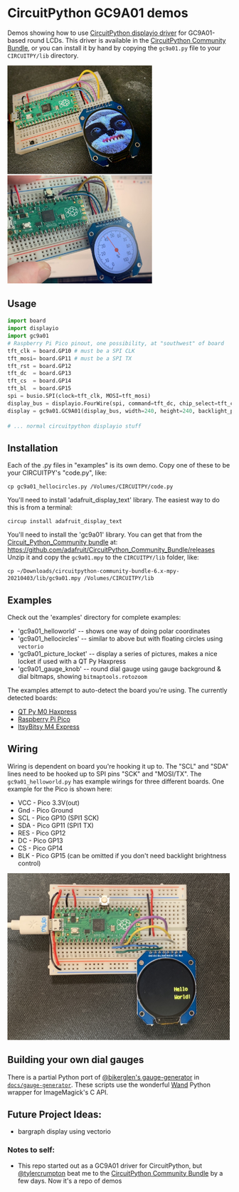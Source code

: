 # CircuitPython GC9A01 demos

Demos showing how to use [CircuitPython displayio driver](https://github.com/tylercrumpton/CircuitPython_GC9A01) for GC9A01-based round LCDs.  This driver is available in the [CircuitPython Community Bundle](https://github.com/adafruit/CircuitPython_Community_Bundle), or you can install it by hand by copying the `gc9a01.py` file to your `CIRCUITPY/lib` directory.

<img width=325 src="./docs/gc9a01_demo1.jpg" />
<img width=325 src="./docs/gc9a01_demo2.jpg" />

## Usage

```py
import board
import displayio
import gc9a01
# Raspberry Pi Pico pinout, one possibility, at "southwest" of board
tft_clk = board.GP10 # must be a SPI CLK
tft_mosi= board.GP11 # must be a SPI TX
tft_rst = board.GP12
tft_dc  = board.GP13
tft_cs  = board.GP14
tft_bl  = board.GP15
spi = busio.SPI(clock=tft_clk, MOSI=tft_mosi)
display_bus = displayio.FourWire(spi, command=tft_dc, chip_select=tft_cs, reset=tft_rst)
display = gc9a01.GC9A01(display_bus, width=240, height=240, backlight_pin=tft_bl)

# ... normal circuitpython displayio stuff
```

## Installation

Each of the .py files in "examples" is its own demo. Copy one of these to be your CIRCUITPY's "code.py", like:
```
cp gc9a01_hellocircles.py /Volumes/CIRCUITPY/code.py
```

You'll need to install 'adafruit_display_text' library. The easiest way to do this is from a terminal:
```
circup install adafruit_display_text
```

You'll need to install the 'gc9a01' library. You can get that from the [Circuit_Python_Community bundle](https://github.com/adafruit/CircuitPython_Community_Bundle) at:
  https://github.com/adafruit/CircuitPython_Community_Bundle/releases
Unzip it and copy the `gc9a01.mpy` to the `CIRCUITPY/lib` folder, like:
```
cp ~/Downloads/circuitpython-community-bundle-6.x-mpy-20210403/lib/gc9a01.mpy /Volumes/CIRCUITPY/lib
```


## Examples

Check out the 'examples' directory for complete examples:

- 'gc9a01_helloworld' -- shows one way of doing polar coordinates
- 'gc9a01_hellocircles' -- similar to above but with floating circles using `vectorio`
- 'gc9a01_picture_locket' -- display a series of pictures, makes a nice locket if used with a QT Py Haxpress
- 'gc9a01_gauge_knob' -- round dial gauge using gauge background & dial bitmaps, showing `bitmaptools.rotozoom`

The examples attempt to auto-detect the board you're using. The currently detected boards:

- [QT Py M0 Haxpress](https://circuitpython.org/board/qtpy_m0_haxpress/)
- [Raspberry Pi Pico](https://circuitpython.org/board/raspberry_pi_pico/)
- [ItsyBitsy M4 Express](https://circuitpython.org/board/itsybitsy_m4_express/)


## Wiring

Wiring is dependent on board you're hooking it up to. The "SCL" and "SDA" lines need to be
hooked up to SPI pins "SCK" and "MOSI/TX". The `gc9a01_helloworld.py` has example wirings for three
different boards.  One example for the Pico is shown here:

- VCC - Pico 3.3V(out)
- Gnd - Pico Ground
- SCL - Pico GP10 (SPI1 SCK)
- SDA - Pico GP11 (SPI1 TX)
- RES - Pico GP12
- DC  - Pico GP13
- CS  - Pico GP14
- BLK - Pico GP15 (can be omitted if you don't need backlight brightness control)

<img width=500 src="./docs/gc9a01_pico_wiring1.jpg" />



## Building your own dial gauges

There is a partial Python port of [@bikerglen's gauge-generator](https://github.com/bikerglen/round-lcd-gauges/tree/main/gauge-generator) in [`docs/gauge-generator`](./docs/gauge-generator). These scripts use the wonderful [Wand](https://docs.wand-py.org/en/0.6.6/) Python wrapper for ImageMagick's C API.


## Future Project Ideas:
- bargraph display using vectorio



### Notes to self:

- This repo started out as a GC9A01 driver for CircuitPython, but [@tylercrumpton](https://github.com/tylercrumpton/CircuitPython_GC9A01) beat me to the [CircuitPython Community Bundle](https://github.com/adafruit/CircuitPython_Community_Bundle) by a few days. Now it's a repo of demos
